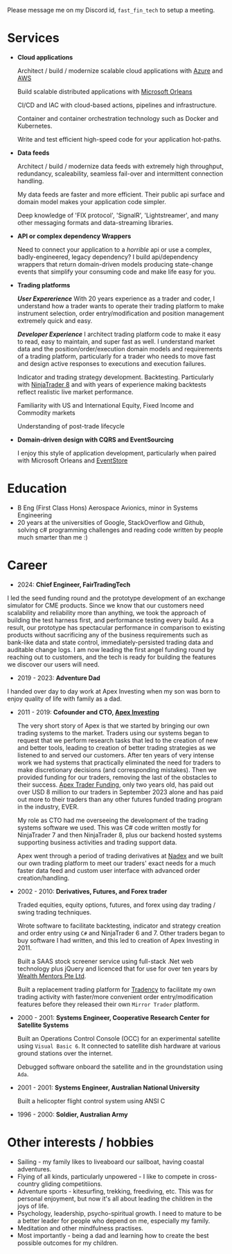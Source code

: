 Please message me on my Discord id, `fast_fin_tech` to setup a meeting.

# Services

- **Cloud applications**

    Architect / build / modernize scalable cloud applications with [Azure](https://azure.microsoft.com/en-au) and [AWS](https://aws.amazon.com/)

    Build scalable distributed applications with [Microsoft Orleans](https://learn.microsoft.com/en-us/dotnet/orleans/ "Orleans home page")

    CI/CD and IAC with cloud-based actions, pipelines and infrastructure.

    Container and container orchestration technology such as Docker and Kubernetes.

    Write and test efficient high-speed code for your application hot-paths.

- **Data feeds**

  Architect / build / modernize data feeds with extremely high throughput, redundancy, scaleability, seamless fail-over and intermittent connection handling.

  My data feeds are faster and more efficient. Their public api surface and domain model makes your application code simpler.
  
  Deep knowledge of 'FIX protocol', 'SignalR', 'Lightstreamer', and many other messaging formats and data-streaming libraries.

- **API or complex dependency Wrappers**

  Need to connect your application to a *horrible* api or use a complex, badly-engineered, legacy dependency? I build api/dependency wrappers that return domain-driven models producing state-change events that simplify your consuming code and make life easy for you.

- **Trading platforms**

  __*User Expererience*__ With 20 years experience as a trader and coder, I understand how a trader wants to operate their trading platform to make instrument selection, order entry/modification and position management extremely quick and easy.

  __*Developer Experience*__ I architect trading platform code to make it easy to read, easy to maintain, and super fast as well. I understand market data and the position/order/execution domain models and requirements of a trading platform, particularly for a trader who needs to move fast and design active responses to executions and execution failures.

  Indicator and trading strategy development. Backtesting. Particularly with [NinjaTrader 8](https://ninjatrader.com/) and with years of experience making backtests reflect realistic live market performance.

  Familiarity with US and International Equity, Fixed Income and Commodity markets

  Understanding of post-trade lifecycle
  
- **Domain-driven design with CQRS and EventSourcing**

  I enjoy this style of application development, particularly when paired with Microsoft Orleans and [EventStore](https://www.eventstore.com/)

# Education
 - B Eng (First Class Hons) Aerospace Avionics, minor in Systems Engineering
 - 20 years at the universities of Google, StackOverflow and Github, solving c# programming challenges and reading code written by people much smarter than me :)
    
# Career

   - 2024:  **Chief Engineer, FairTradingTech**
     
I led the seed funding round and the prototype development of an exchange simulator for CME products. Since we know that our customers need scalability and reliability more than anything, we took the approach of building the test harness first, and performance testing every build. As a result, our prototype has spectacular performance in comparison to existing products without sacrificing any of the business requirements such as bank-like data and state control, immediately-persisted trading data and auditable change logs. I am now leading the first angel funding round by reaching out to customers, and the tech is ready for building the features we discover our users will need.
 
   - 2019 - 2023: **Adventure Dad**
 
   I handed over day to day work at Apex Investing when my son was born to enjoy quality of life with family as a dad.

  - 2011 - 2019: **Cofounder and CTO, [Apex Investing](https://apexinvesting.com/)**

    The very short story of Apex is that we started by bringing our own trading systems to the market. Traders using our systems began to request that we perform research tasks that led to the creation of new and better tools, leading to creation of better trading strategies as we listened to and served our customers. After ten years of very intense work we had systems that practically eliminated the need for traders to make discretionary decisions (and corresponding mistakes). Then we provided funding for our traders, removing the last of the obstacles to their success. [Apex Trader Funding](https://apextraderfunding.com), only two years old, has paid out over USD 8 million to our traders in September 2023 alone and has paid out more to their traders than any other futures funded trading program in the industry, EVER.

    My role as CTO had me overseeing the development of the trading systems software we used. This was C# code written mostly for NinjaTrader 7 and then NinjaTrader 8, plus our backend hosted systems supporting business activities and trading support data.

    Apex went through a period of trading derivatives at [Nadex](https://nadex.com) and we built our own trading platform to meet our traders' exact needs for a much faster data feed and custom user interface with advanced order creation/handling.

  - 2002 - 2010: **Derivatives, Futures, and Forex trader**

    Traded equities, equity options, futures, and forex using day trading / swing trading techniques.

    Wrote software to facilitate backtesting, indicator and strategy creation and order entry using `C#` and NinjaTrader 6 and 7. Other traders began to buy software I had written, and this led to creation of Apex Investing in 2011.

    Built a SAAS stock screener service using full-stack .Net web technology plus jQuery and licenced that for use for over ten years by [Wealth Mentors Pte Ltd](https://www.wealthcreationmentors.com/).

    Built a replacement trading platform for [Tradency](https://www.tradency.com/) to facilitate my own trading activity with faster/more convenient order entry/modification features before they released their own `Mirror Trader` platform.

  - 2000 - 2001: **Systems Engineer, Cooperative Research Center for Satellite Systems**

    Built an Operations Control Console (OCC) for an experimental satellite using `Visual Basic 6`. It connected to satellite dish hardware at various ground stations over the internet.

    Debugged software onboard the satellite and in the groundstation using `Ada`.
  
  - 2001 - 2001: **Systems Engineer, Australian National University**

    Built a helicopter flight control system using ANSI C
  
  - 1996 - 2000: **Soldier, Australian Army**
  
  # Other interests / hobbies
  - Sailing - my family likes to liveaboard our sailboat, having coastal adventures.
  - Flying of all kinds, particularly unpowered - I like to compete in cross-country gliding competitiions.
  - Adventure sports - kitesurfing, trekking, freediving, etc. This was for personal enjoyment, but now it's all about leading the children in the joys of life.
  - Psychology, leadership, psycho-spiritual growth. I need to mature to be a better leader for people who depend on me, especially my family.
  - Meditation and other mindfulness practises.
  - Most importantly - being a dad and learning how to create the best possible outcomes for my children.
